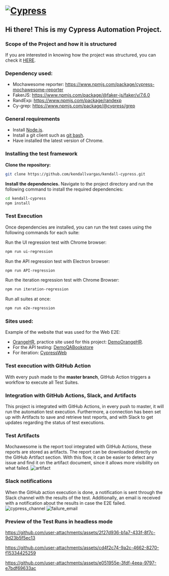 # [![Cypress](https://cloud.githubusercontent.com/assets/1268976/20607953/d7ae489c-b24a-11e6-9cc4-91c6c74c5e88.png)](https://www.cypress.io)

## Hi there! This is my Cypress Automation Project. 

### **Scope of the Project and how it is structured**
If you are interested in knowing how the project was structured, you can check it [HERE](https://kendallvargas.notion.site/Automation-Kendall-df83d591e3514c6c8a23cf1646bd806c). 

### **Dependency used:**

- Mochawesome reporter: https://www.npmjs.com/package/cypress-mochawesome-reporter
- FakerJS: https://www.npmjs.com/package/@faker-js/faker/v/7.6.0
- RandExp: https://www.npmjs.com/package/randexp
- Cy-grep: https://www.npmjs.com/package/@cypress/grep

### **General requirements**
- Install [Node.js](https://nodejs.org/es/download/).
- Install a git client such as [git bash](https://git-scm.com/downloads).
- Have installed the latest version of Chrome.

### **Installing the test framework**
**Clone the repository:**
```bash
git clone https://github.com/kendallvargas/kendall-cypress.git
```
**Install the dependencies.**
Navigate to the project directory and run the following command to install the required dependencies:
```bash
cd kendall-cypress
npm install
```

### **Test Execution**
Once dependencies are installed, you can run the test cases using the following commands for each suite:

Run the UI regression test with Chrome browser:
```bash
npm run ui-regression
```
Run the API regression test with Electron browser:
```bash
npm run API-regression
```
Run the iteration regression test with Chrome Browser:
```bash
npm run iteration-regression
```
Run all suites at once:
```bash
npm run e2e-regression
```

### **Sites used:**
Example of the website that was used for the Web E2E: 
- [OrangeHR](https://www.orangehrm.com/), practice site used for this project: [DemoOrangeHR](https://opensource-demo.orangehrmlive.com/web/index.php/auth/login).
- For the API testing: [DemoQABookstore](https://demoqa.com/swagger/) 
- For iteration: [CypressWeb](https://docs.cypress.io)
### **Test execution with GitHub Action**
With every push made to the **master branch**, GitHub Action triggers a workflow to execute all Test Suites.
### **Integration with GitHub Actions, Slack, and Artifacts**
This project is integrated with GitHub Actions, in every push to master, it will run the automation test execution. Furthermore, a connection has been set up with Artifacts to save and retrieve test reports, and with Slack to get updates regarding the status of test executions.

### **Test Artifacts**
Mochawesome is the report tool integrated with GitHub Actions, these reports are stored as artifacts. The report can be downloaded directly on the GitHub Artifact section.
With this flow, it can be easier to detect any issue and find it on the artifact document, since it allows more visibility on what failed. 
![artifact](https://github.com/user-attachments/assets/9bfca110-1227-434f-a44e-edcd9296c370)

### **Slack notifications**
When the GitHub action execution is done, a notification is sent through the Slack channel with the results of the test. 
Additionally, an email is received with a notification about the results in case the E2E failed. 
![cypress_channel](https://github.com/user-attachments/assets/820e1bb1-f365-4f90-9a80-ef31c348ac30)
![failure_email](https://github.com/user-attachments/assets/ca674cbf-df26-40f4-a419-9ebf07a5501c)


### **Preview of the Test Runs in headless mode**

https://github.com/user-attachments/assets/2f27d936-b1a7-433f-8f7c-9d23b5f5ec13

https://github.com/user-attachments/assets/cd4f2c74-9a2c-4662-8270-f15334425259

https://github.com/user-attachments/assets/e051955e-3fdf-4eea-9797-e7bdf69633ac

